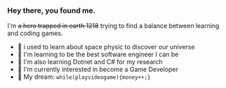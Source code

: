 ### Hey there, you found me.




I'm ~~a hero trapped in earth 1218~~ trying to find a balance between learning and coding games.

- 🔭 i used to learn about space physic to discover our universe
- 🚀 I'm learning to be the best software engineer I can be
- 🧐 I'm also learning Dotnet and C# for my research
- 👾 I'm currently interested in become a Game Developer
- 🌭 My dream: `while(playvideogame){money++;}`
